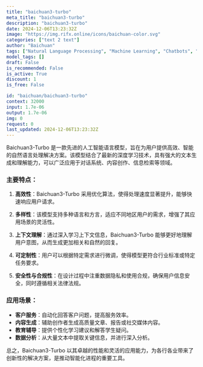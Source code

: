 ```yaml
---
title: "baichuan3-turbo"
meta_title: "baichuan3-turbo"
description: "baichuan3-turbo"
date: 2024-12-06T13:23:32Z
image: "https://img.rifx.online/icons/baichuan-color.svg"
categories: ["text 2 text"]
author: "Baichuan"
tags: ["Natural Language Processing", "Machine Learning", "Chatbots", "Data Science", "Technology/Web"]
model_tags: []
draft: False
is_recommended: False
is_active: True
discount: 1
is_free: False

id: "baichuan/baichuan3-turbo"
context: 32000
input: 1.7e-06
output: 1.7e-06
img: 0
request: 0
last_updated: 2024-12-06T13:23:32Z
---
```


Baichuan3-Turbo 是一款先进的人工智能语言模型，旨在为用户提供高效、智能的自然语言处理解决方案。该模型结合了最新的深度学习技术，具有强大的文本生成和理解能力，可以广泛应用于对话系统、内容创作、信息检索等领域。

### 主要特点：

1. **高效性**：Baichuan3-Turbo 采用优化算法，使得处理速度显著提升，能够快速响应用户请求。

2. **多样性**：该模型支持多种语言和方言，适应不同地区用户的需求，增强了其应用场景的灵活性。

3. **上下文理解**：通过深入学习上下文信息，Baichuan3-Turbo 能够更好地理解用户意图，从而生成更加相关和自然的回复。

4. **可定制性**：用户可以根据特定需求进行微调，使得模型更符合行业标准或特定任务要求。

5. **安全性与合规性**：在设计过程中注重数据隐私和使用合规，确保用户信息安全，同时遵循相关法律法规。

### 应用场景：

- **客户服务**：自动化回答客户问题，提高服务效率。
- **内容生成**：辅助创作者生成高质量文章、报告或社交媒体内容。
- **教育辅导**：提供个性化学习建议和解答学生疑问。
- **数据分析**：从大量文本中提取关键信息，并进行深入分析。

总之，Baichuan3-Turbo 以其卓越的性能和灵活的应用能力，为各行各业带来了创新性的解决方案，是推动智能化进程的重要工具。

